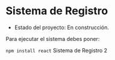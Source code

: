<h1> Sistema de Registro </h1> 

- Estado del proyecto: En construcción.
  
Para ejecutar el sistema debes poner:

``npm install react``
Sistema de Registro 2
